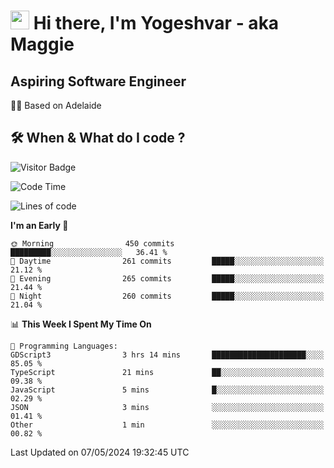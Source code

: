 <h1><img src="https://emojis.slackmojis.com/emojis/images/1531849430/4246/blob-sunglasses.gif?1531849430" width="30"/> Hi there, I'm Yogeshvar - aka Maggie</h1>

## Aspiring Software Engineer
🏂🏻  Based on Adelaide 

## 🛠 When & What do I code ?  

![Visitor Badge](https://visitor-badge.feriirawann.repl.co?username=yogeshvar&repo=yogeshvar&label=Visitors&style=plastic&color=%23457BFF&contentType=svg)

<!--START_SECTION:waka-->
![Code Time](http://img.shields.io/badge/Code%20Time-2%2C888%20hrs%2048%20mins-blue)

![Lines of code](https://img.shields.io/badge/From%20Hello%20World%20I%27ve%20Written-4.2%20million%20lines%20of%20code-blue)

**I'm an Early 🐤** 

```text
🌞 Morning                450 commits         █████████░░░░░░░░░░░░░░░░   36.41 % 
🌆 Daytime                261 commits         █████░░░░░░░░░░░░░░░░░░░░   21.12 % 
🌃 Evening                265 commits         █████░░░░░░░░░░░░░░░░░░░░   21.44 % 
🌙 Night                  260 commits         █████░░░░░░░░░░░░░░░░░░░░   21.04 % 
```


📊 **This Week I Spent My Time On** 

```text
💬 Programming Languages: 
GDScript3                3 hrs 14 mins       █████████████████████░░░░   85.05 % 
TypeScript               21 mins             ██░░░░░░░░░░░░░░░░░░░░░░░   09.38 % 
JavaScript               5 mins              █░░░░░░░░░░░░░░░░░░░░░░░░   02.29 % 
JSON                     3 mins              ░░░░░░░░░░░░░░░░░░░░░░░░░   01.41 % 
Other                    1 min               ░░░░░░░░░░░░░░░░░░░░░░░░░   00.82 % 
```


 Last Updated on 07/05/2024 19:32:45 UTC
<!--END_SECTION:waka-->
